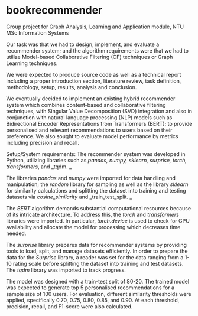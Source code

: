 # bookrecommender
Group project for Graph Analysis, Learning and Application module, NTU MSc Information Systems

Our task was that we had to design, implement, and evaluate a recommender system; and the algorithm requirements were that we had to utilize Model-based Collaborative Filtering (CF) techniques or Graph Learning techniques.

We were expected to produce source code as well as a technical report including a proper introduction section, literature review, task definition, methodology, setup, results, analysis and conclusion.  

We eventually decided to implement an existing hybrid recommender system which combines content-based and collaborative filtering techniques, with Singular Value Decomposition (SVD) integration and also in conjunction with natural language processing (NLP) models such as Bidirectional Encoder Representations from Transformers (BERT); to provide personalised and relevant recommendations to users based on their preference. We also sought to evaluate model performance by metrics including precision and recall. 

Setup/System requirements: 
The recommender system was developed in Python, utilizing libraries such as _pandas, numpy, sklearn, surprise, torch, transformers_, and _tqdm. _

The libraries _pandas_ and _numpy_ were imported for data handling and manipulation; the _random_ library for sampling as well as the library _sklearn_ for similarity calculations and splitting the dataset into training and testing datasets via _cosine_similarity_ and _train_test_split. _

The _BERT_ algorithm demands substantial computational resources because of its intricate architecture. To address this, the _torch_ and _transformers_ libraries were imported. In particular, _torch.device_ is used to check for GPU availability and allocate the model for processing which decreases time needed.
 
The _surprise_ library prepares data for recommender systems by providing tools to load, split, and manage datasets efficiently. In order to prepare the data for the _Surprise_ library, a reader was set for the data ranging from a 1-10 rating scale before splitting the dataset into training and test datasets. The _tqdm_ library was imported to track progress. 


The model was designed with a train-test split of 80-20. The trained model was expected to generate top 5 personalised recommendations for a sample size of 100 users. For evaluation, different similarity thresholds were applied, specifically 0.70, 0.75, 0.80, 0.85, and 0.90. At each threshold,  precision, recall, and F1-score were also calculated. 



